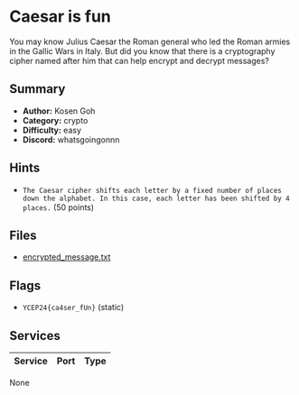 # Caesar is fun
You may know Julius Caesar the Roman general who led the Roman armies in the Gallic Wars in Italy. But did you know that there is a cryptography cipher named after him that can help encrypt and decrypt messages? 

## Summary
- **Author:** Kosen Goh
- **Category:** crypto
- **Difficulty:** easy
- **Discord:** whatsgoingonnn

## Hints
- `The Caesar cipher shifts each letter by a fixed number of places down the alphabet. In this case, each letter has been shifted by 4 places.` (50 points)

## Files
- [encrypted_message.txt](dist\encrypted_message.txt)

## Flags
- `YCEP24{ca4ser_fUn}` (static)

## Services
| Service | Port | Type |
| ------- | ---- | ---- |
None
